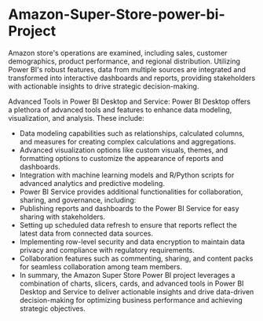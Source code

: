 # Amazon-Super-Store-power-bi-Project
Amazon store's operations are examined, including sales, customer demographics, product performance, and regional distribution. Utilizing Power BI's robust features, data from multiple sources are integrated and transformed into interactive dashboards and reports, providing stakeholders with actionable insights to drive strategic decision-making.

Advanced Tools in Power BI Desktop and Service:
Power BI Desktop offers a plethora of advanced tools and features to enhance data modeling, visualization, and analysis. These include:
 -  Data modeling capabilities such as relationships, calculated columns, and measures for creating complex calculations and aggregations.
 -  Advanced visualization options like custom visuals, themes, and formatting options to customize the appearance of reports and dashboards.
 -  Integration with machine learning models and R/Python scripts for advanced analytics and predictive modeling.
 -  Power BI Service provides additional functionalities for collaboration, sharing, and governance, including:
 -  Publishing reports and dashboards to the Power BI Service for easy sharing with stakeholders.
 -  Setting up scheduled data refresh to ensure that reports reflect the latest data from connected data sources.
 -  Implementing row-level security and data encryption to maintain data privacy and compliance with regulatory requirements.
 -  Collaboration features such as commenting, sharing, and content packs for seamless collaboration among team members.
 -  In summary, the Amazon Super Store Power BI project leverages a combination of charts, slicers, cards, and advanced tools in Power BI Desktop and Service to deliver actionable insights and drive data-driven decision-making for optimizing business performance and achieving strategic objectives.




